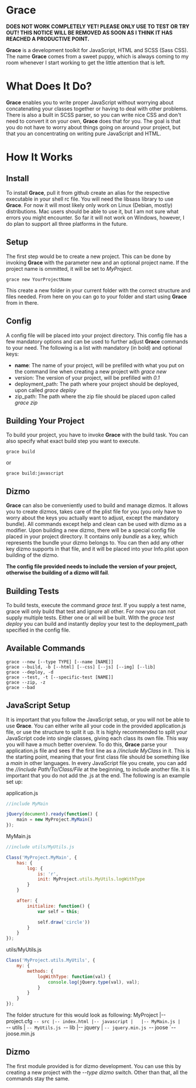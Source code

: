 Grace
=====

**DOES NOT WORK COMPLETELY YET! PLEASE ONLY USE TO TEST OR TRY OUT! THIS NOTICE WILL BE REMOVED AS SOON AS I THINK IT HAS REACHED A PRODUCTIVE POINT.**

**Grace** is a development toolkit for JavaScript, HTML and SCSS (Sass CSS).
The name **Grace** comes from a sweet puppy, which is always coming to my room whenever I start working to get the little attention that is left.

What Does It Do?
================

**Grace** enables you to write proper JavaScript without worrying about concatenating your classes together or having to deal with other problems. There is also a built in SCSS parser, so you can write nice CSS and don't need to convert it on your own, **Grace** does that for you.
The goal is that you do not have to worry about things going on around your project, but that you an concentrating on writing pure JavaScript and HTML.

How It Works
============

Install
-------

To install **Grace**, pull it from github create an alias for the respective executable in your shell rc file. You will need the libsass library to use **Grace**. For now it will most likely only work on Linux (Debian, mostly) distributions. Mac users should be able to use it, but I am not sure what errors you might encounter. So far it will not work on Windows, however, I do plan to support all three platforms in the future.

Setup
-----

The first step would be to create a new project. This can be done by invoking **Grace** with the parameter new and an optional project name. If the project name is ommitted, it will be set to _MyProject_.
```shell
grace new YourProjectName
```
This create a new folder in your current folder with the correct structure and files needed. From here on you can go to your folder and start using **Grace** from in there.

Config
------

A config file will be placed into your project directory. This config file has a few mandatory options and can be used to further adjust **Grace** commands to your need. The following is a list with mandatory (in bold) and optional keys:
* **name**: The name of your project, will be prefilled with what you put on the command line when creating a new project with _grace new_
* version: The version of your project, will be prefilled with _0.1_
* deployment_path: The path where your project should be deployed, upon called _grace deploy_
* zip_path: The path where the zip file should be placed upon called _grace zip_

Building Your Project
---------------------

To build your project, you have to invoke **Grace** with the build task. You can also specify what exact build step you want to execute.
```shell
grace build
```
or
```shell
grace build:javascript
```

Dizmo
-----

**Grace** can also be conveniently used to build and manage dizmos. It allows you to create dizmos, takes care of the plist file for you (you only have to worry about the keys you actually want to adjust, except the mandatory bundle). All commands except help and clean can be used with dizmo as a modifier.
Upon building a new dizmo, there will be a special config file placed in your project directory. It contains only _bundle_ as a key, which represents the bundle your dizmo belongs to. You can then add any other key dizmo supports in that file, and it will be placed into your Info.plist upon building of the dizmo.

**The config file provided needs to include the version of your project, otherwise the building of a dizmo will fail**.

Building Tests
--------------

To build tests, execute the command _grace test_. If you supply a test name, grace will only build that test and ignore all other. For now you can not supply multiple tests. Either one or all will be built. With the _grace test deploy_ you can build and instantly deploy your test to the deployment_path specified in the config file.

Available Commands
------------------
```shell
grace --new [--type TYPE] [--name [NAME]]
grace --build, -b [--html] [--css] [--js] [--img] [--lib]
grace --deploy, -d
grace --test, -t [--specific-test [NAME]]
grace --zip, -z
grace --bad
```

JavaScript Setup
----------------

It is important that you follow the JavaScript setup, or you will not be able to use **Grace**. You can either write all your code in the provided application.js file, or use the structure to split it up. It is highly recommended to split your JavaScript code into single classes, giving each class its own file. This way you will have a much better overview. To do this, **Grace** parse your application.js file and sees if the first line as a _//include MyClass_ in it. This is the starting point, meaning that your first class file should be something like a _main_ in other languages. In every JavaScript file you create, you can add the _//include Path/To/Class/File_ at the beginning, to include another file. It is important that you do not add the .js at the end. The following is an example set up:

application.js
```javascript
//include MyMain

jQuery(document).ready(function() {
    main = new MyProject.MyMain()
});
```

MyMain.js
```javascript
//include utils/MyUtils.js

Class('MyProject.MyMain', {
    has: {
        log: {
            is: 'r',
            init: MyProject.utils.MyUtils.logWithType
        }
    }

    after: {
        initialize: function() {
            var self = this;

            self.draw('circle'))
        }
    }
});
```

utils/MyUtils.js
```javascript
Class('MyProject.utils.MyUtils', {
    my: {
        methods: {
            logWithType: function(val) {
                console.log(jQuery.type(val), val);
            }
        }
    }
});
```

The folder structure for this would look as following:
MyProject
|-- project.cfg
`-- src
    |-- index.html
    |-- javascript
    |   |-- MyMain.js
    |   `-- utils
    |       `-- MyUtils.js
    `-- lib
        |-- jquery
        |   `-- jquery.min.js
        `-- joose
            `-- joose.min.js

Dizmo
-----

The first module provided is for dizmo development. You can use this by creating a new project with the _--type dizmo_ switch. Other than that, all the commands stay the same.
